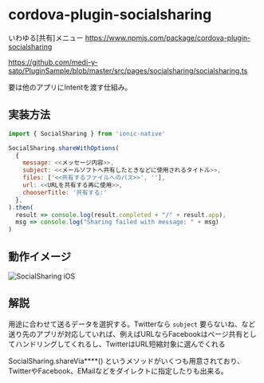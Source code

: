 
# cordova-plugin-socialsharing
いわゆる[共有]メニュー
https://www.npmjs.com/package/cordova-plugin-socialsharing

https://github.com/medi-y-sato/PluginSample/blob/master/src/pages/socialsharing/socialsharing.ts

要は他のアプリにIntentを渡す仕組み。


## 実装方法

```javascript
import { SocialSharing } from 'ionic-native'
```

```javascript
SocialSharing.shareWithOptions(
  {
    message: <<メッセージ内容>>,
    subject: <<メールソフトへ共有したときなどに使用されるタイトル>>,
    files: ['<<共有するファイルへのパス>>', ''],
    url: <<URLを共有する再に使用>>,
    chooserTitle: '共有する:'
  },
).then(
  result => console.log(result.completed + "/" + result.app),
  msg => console.log("Sharing failed with message: " + msg)
)
```

## 動作イメージ
![SocialSharing iOS](./socialshare_ios.png "iOSイメージ")


## 解説

用途に合わせて送るデータを選択する。Twitterなら `subject` 要らないね、など
送り先のアプリが対応していれば、例えばURLならFacebookはページ共有としてハンドリングしてくれるし、TwitterはURL短縮対象に選んでくれる

SocialSharing.shareVia****() というメソッドがいくつも用意されており、TwitterやFacebook、EMailなどをダイレクトに指定したりも出来る。

